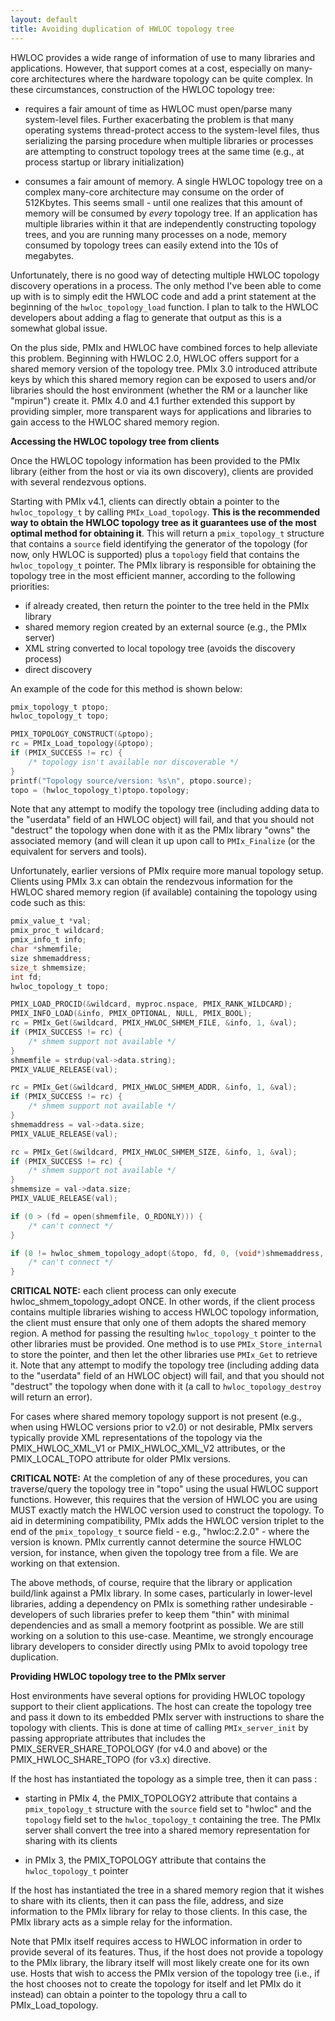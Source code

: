 ```yaml
---
layout: default
title: Avoiding duplication of HWLOC topology tree
---
```


HWLOC provides a wide range of information of use to many libraries and applications. However, that support comes at a cost, especially on many-core architectures where the hardware topology can be quite complex. In these circumstances, construction of the HWLOC topology tree:

- requires a fair amount of time as HWLOC must open/parse many system-level files. Further exacerbating the problem is that many operating systems thread-protect access to the system-level files, thus serializing the parsing procedure when multiple libraries or processes are attempting to construct topology trees at the same time (e.g., at process startup or library initialization)

- consumes a fair amount of memory. A single HWLOC topology tree on a complex many-core architecture may consume on the order of 512Kbytes. This seems small - until one realizes that this amount of memory will be consumed by _every_ topology tree. If an application has multiple libraries within it that are independently constructing topology trees, and you are running many processes on a node, memory consumed by topology trees can easily extend into the 10s of megabytes.

Unfortunately, there is no good way of detecting multiple HWLOC topology discovery operations in a process. The only method I've been able to come up with is to simply edit the HWLOC code and add a print statement at the beginning of the `hwloc_topology_load` function. I plan to talk to the HWLOC developers about adding a flag to generate that output as this is a somewhat global issue.

On the plus side, PMIx and HWLOC have combined forces to help alleviate this problem. Beginning with HWLOC 2.0, HWLOC offers support for a shared memory version of the topology tree. PMIx 3.0 introduced attribute keys by which this shared memory region can be exposed to users and/or libraries should the host environment (whether the RM or a launcher like "mpirun") create it. PMIx 4.0 and 4.1 further extended this support by providing simpler, more transparent ways for applications and libraries to gain access to the HWLOC shared memory region.

**Accessing the HWLOC topology tree from clients**

Once the HWLOC topology information has been provided to the PMIx library (either from the host or via its own
discovery), clients are provided with several rendezvous options.

Starting with PMIx v4.1, clients can directly obtain a pointer to the `hwloc_topology_t` by calling `PMIx_Load_topology`. **This is the recommended way to obtain the HWLOC topology tree as it guarantees
use of the most optimal method for obtaining it**. This will return a `pmix_topology_t` structure that contains a `source` field
identifying the generator of the topology (for now, only HWLOC is supported) plus a `topology` field that contains
the `hwloc_topology_t` pointer. The PMIx library is responsible for obtaining the topology tree in the most efficient manner, according to the following priorities:
- if already created, then return the pointer to the tree held in the PMIx library
- shared memory region created by an external source (e.g., the PMIx server)
- XML string converted to local topology tree (avoids the discovery process)
- direct discovery

An example of the code for this method is shown below:

```c
pmix_topology_t ptopo;
hwloc_topology_t topo;

PMIX_TOPOLOGY_CONSTRUCT(&ptopo);
rc = PMIx_Load_topology(&ptopo);
if (PMIX_SUCCESS != rc) {
    /* topology isn't available nor discoverable */
}
printf("Topology source/version: %s\n", ptopo.source);
topo = (hwloc_topology_t)ptopo.topology;
```
Note that any attempt to modify the topology tree (including adding data to the "userdata" field of an HWLOC object) will fail, and that you should not "destruct" the topology when done with it as the PMIx library "owns" the associated memory (and will clean it up upon call
to `PMIx_Finalize` (or the equivalent for servers and tools).

Unfortunately, earlier versions of PMIx require more manual topology setup. Clients using PMIx 3.x can obtain the rendezvous
information for the HWLOC shared memory region (if available) containing the topology using code such as this:

```c
pmix_value_t *val;
pmix_proc_t wildcard;
pmix_info_t info;
char *shmemfile;
size shmemaddress;
size_t shmemsize;
int fd;
hwloc_topology_t topo;

PMIX_LOAD_PROCID(&wildcard, myproc.nspace, PMIX_RANK_WILDCARD);
PMIX_INFO_LOAD(&info, PMIX_OPTIONAL, NULL, PMIX_BOOL);
rc = PMIx_Get(&wildcard, PMIX_HWLOC_SHMEM_FILE, &info, 1, &val);
if (PMIX_SUCCESS != rc) {
    /* shmem support not available */
}
shmemfile = strdup(val->data.string);
PMIX_VALUE_RELEASE(val);

rc = PMIx_Get(&wildcard, PMIX_HWLOC_SHMEM_ADDR, &info, 1, &val);
if (PMIX_SUCCESS != rc) {
    /* shmem support not available */
}
shmemaddress = val->data.size;
PMIX_VALUE_RELEASE(val);

rc = PMIx_Get(&wildcard, PMIX_HWLOC_SHMEM_SIZE, &info, 1, &val);
if (PMIX_SUCCESS != rc) {
    /* shmem support not available */
}
shmemsize = val->data.size;
PMIX_VALUE_RELEASE(val);

if (0 > (fd = open(shmemfile, O_RDONLY))) {
    /* can't connect */
}

if (0 != hwloc_shmem_topology_adopt(&topo, fd, 0, (void*)shmemaddress, shmemsize, 0)) {
    /* can't connect */
}
```
**CRITICAL NOTE:** each client process can only execute hwloc_shmem_topology_adopt ONCE. In other words, if the client process
contains multiple libraries wishing to access HWLOC topology information, the client must ensure that only one of them adopts the
shared memory region. A method for passing the resulting `hwloc_topology_t` pointer to the other libraries must be provided. One
method is to use `PMIx_Store_internal` to store the pointer, and then let the other libraries use `PMIx_Get` to retrieve it. Note that any attempt to modify the topology tree (including adding data to the "userdata" field of an HWLOC object) will fail, and that you should not "destruct" the topology when done with it (a call to `hwloc_topology_destroy` will return an error).

For cases where shared memory topology support is not present (e.g., when using HWLOC versions prior to v2.0) or not desirable, PMIx servers typically provide XML representations of the topology via the PMIX_HWLOC_XML_V1 or  PMIX_HWLOC_XML_V2 attributes, or the PMIX_LOCAL_TOPO attribute for older PMIx versions.

**CRITICAL NOTE:** At the completion of any of these procedures, you can traverse/query the topology tree in "topo" using the usual HWLOC support functions. However, this requires that the version of HWLOC you are using MUST exactly match the HWLOC version used to construct the topology. To aid in determining compatibility, PMIx adds the HWLOC version triplet to the end of the `pmix_topology_t` source field - e.g., "hwloc:2.2.0" - where the version is known. PMIx currently cannot determine the source HWLOC version, for instance, when given the topology tree from a file. We are working on that extension.

The above methods, of course, require that the library or application build/link against a PMIx library. In some cases, particularly in lower-level libraries, adding a dependency on PMIx is something rather undesirable - developers of such libraries prefer to keep them "thin" with minimal dependencies and as small a memory footprint as possible. We are still working on a solution to this use-case. Meantime, we strongly
encourage library developers to consider directly using PMIx to avoid topology tree duplication.



**Providing HWLOC topology tree to the PMIx server**

Host environments have several options for providing HWLOC topology support to their client applications.
The host can create the topology tree and pass it down to its embedded PMIx server with instructions to
share the topology with clients. This is done at time of calling `PMIx_server_init` by passing appropriate
attributes that includes the PMIX_SERVER_SHARE_TOPOLOGY (for v4.0 and above) or the
PMIX_HWLOC_SHARE_TOPO (for v3.x) directive.

If the host has instantiated the topology as a simple tree, then it can pass :

- starting in PMIx 4, the PMIX_TOPOLOGY2 attribute that contains a `pmix_topology_t` structure with
the `source` field set to "hwloc" and the `topology` field set to the `hwloc_topology_t` containing the
tree. The PMIx server shall convert the tree into a shared memory representation for sharing with its clients

- in PMIx 3, the PMIX_TOPOLOGY attribute that contains the `hwloc_topology_t` pointer

If the host has instantiated the tree in a shared memory region that it wishes to share with its clients, then it can
pass the file, address, and size information to the PMIx library for relay to those clients. In this case, the PMIx library
acts as a simple relay for the information.

Note that PMIx itself requires access to HWLOC information in order to provide several of its features. Thus, if
the host does not provide a topology to the PMIx library, the library itself will most likely create one for its own
use. Hosts that wish to access the PMIx version of the topology tree (i.e., if the host chooses not to create the topology
for itself and let PMIx do it instead) can obtain a pointer to the topology thru a call to PMIx_Load_topology.

